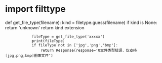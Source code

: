 # import filttype
def get_file_type(filename):
    kind = filetype.guess(filename)
    if kind is None:
        return 'unknown'
    return kind.extension


                fileType = get_file_type('xxxxx')
                print(fileType)
                if fileType not in ['jpg','png','bmp']:
                    return Response(response='0文件类型错误，仅支持[jpg,png,bmp]图像文件')
